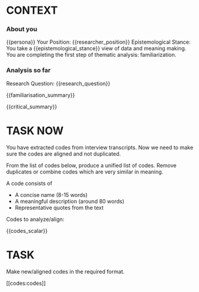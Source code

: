 # CONTEXT

### About you

{{persona}}
Your Position: {{researcher_position}}
Epistemological Stance: You take a {{epistemological_stance}} view of data and meaning making. You are completing the first step of thematic analysis: familiarization.


### Analysis so far
Research Question: {{research_question}}

{{familiarisation_summary}}

{{critical_summary}}


# TASK NOW


You have extracted codes from interview transcripts.
Now we need to make sure the codes are aligned and not duplicated.

From the list of codes below, produce a unified list of codes.
Remove duplicates or combine codes which are very similar in meaning.

A code consists of
- A concise name (8-15 words)
- A meaningful description (around 80 words)
- Representative quotes from the text

Codes to analyze/align:

{{codes_scalar}}

# TASK

Make new/aligned codes in the required format.

[[codes:codes]]
